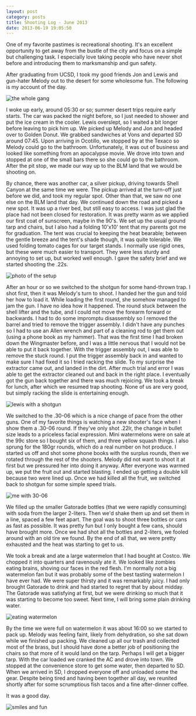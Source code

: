 ```yaml
---
layout: post
category: posts
title: Shooting Log - June 2013
date: 2013-06-19 19:05:50
---
```


One of my favorite pastimes is recreational shooting. It's an excellent opportunity to get away from the bustle of the city and focus on a simple but challenging task. I especially love taking people who have never shot before and introducing them to marksmanship and gun safety.

After graduating from UCSD, I took my good friends Jon and Lewis and gun-hater Melody out to the desert for some wholesome fun. The following is my account of the day.

![the whole gang](http://ieng6.ucsd.edu/~wvetter/shooting_log_0.png)

I woke up early, around 05:30 or so; summer desert trips require early starts. The car was packed the night before, so I just needed to shower and put the ice cream in the cooler. Lewis overslept, so I waited a bit longer before leaving to pick him up. We picked up Melody and Jon and headed over to Golden Donut. We grabbed sandwiches at Vons and departed SD around 07:45. Upon arriving in Ocotillo, we stopped by at the Texaco so Melody could go to the bathroom. Unfortunately, it was out of business and looked like something from an apocalypse movie. We drove into town and stopped at one of the small bars there so she could go to the bathroom. After the pit stop, we made our way up to the BLM land that we would be shooting on.

By chance, there was another car, a silver pickup, driving towards Shell Canyon at the same time we were. The pickup arrived at the turn-off just before we did, and took my regular spot. Other than that, we saw no one else on the BLM land that day. We continued down the road and picked a new spot. It was up a river bed, but still easy to access. I was just glad the place had not been closed for restoration. It was pretty warm as we applied our first coat of sunscreen, maybe in the 90's. We set up the usual ground tarp and chairs, but I also had a folding 10'x10' tent that my parents got me for graduation. The tent was crucial to keeping the heat bearable; between the gentle breeze and the tent's shade though, it was quite tolerable. We used folding tomato cages for our target stands. I normally use rigid ones, but these were much easier to transport. They were less sturdy and annoying to set up, but worked well enough. I gave the safety brief and we started shooting the .22s. 

![photo of the setup](http://ieng6.ucsd.edu/~wvetter/shooting_log_1.png)

After an hour or so we switched to the shotgun for some hand-thrown trap. I shot first, then it was Melody's turn to shoot. I handed her the gun and told her how to load it. While loading the first round, she somehow managed to jam the gun. I have no idea how it happened. The round stuck between the shell lifter and the tube, and I could not move the forearm forward or backwards. I had to do some impromptu disassembly so I removed the barrel and tried to remove the trigger assembly. I didn't have any punches so I had to use an Allen wrench and part of a cleaning rod to get them out (using a phone book as my hammer). That was the first time I had broken down the Wingmaster before, and I was a little nervous that I would not be able to put it back together. With the trigger assembly out, I was able to remove the stuck round. I put the trigger assembly back in and wanted to make sure I had fixed it so I tried racking the slide. To my surprise the extractor came out, and landed in the dirt. After much trial and error I was able to get the extractor cleaned out and back in the right place. I eventually got the gun back together and there was much rejoicing. We took a break for lunch, after which we resumed trap shooting. None of us are very good, but simply racking the slide is entertaining enough.

![lewis with a shotgun](http://ieng6.ucsd.edu/~wvetter/shooting_log_2.png)

We switched to the .30-06 which is a nice change of pace from the other guns. One of my favorite things is watching a new shooter's face when I show them a .30-06 round. If they've only shot .22lr, the change in bullet size leads to a priceless facial expression. Mini watermelons were on sale at the 99c store so I bought six of them, and three yellow squash things. I also sprung for the 180gr rounds, which do a real number on hot produce. I started us off and shot some phone books with the surplus rounds, then we rotated through the rest of the shooters. Melody did not want to shoot it at first but we pressured her into doing it anyway. After everyone was warmed up, we put the fruit out and started blasting. I ended up getting a double kill because two were lined up. Once we had killed all the fruit, we switched back to shotgun for some simple speed trials.

![me with 30-06](http://ieng6.ucsd.edu/~wvetter/shooting_log_3.png)

We filled up the smaller Gatorade bottles (that we were rapidly consuming) with soda from the larger 2-liters. Then we'd shake them up and set them in a line, spaced a few feet apart. The goal was to shoot three bottles or cans as fast as possible. It was pretty fun but I only bought a few cans, should have brought more. Once we had shot all the bottles and 2-liters, we fooled around with an old tire we found. By the end of all that, we were pretty exhausted and the heat was starting to get to us.

We took a break and ate a large watermelon that I had bought at Costco. We chopped it into quarters and ravenously ate it. We looked like zombies eating brains, shoving our faces in the red flesh. I'm normally not a big watermelon fan but it was probably some of the best tasting watermelon I have ever had. We were super thirsty and it was remarkably juicy. I had only brought Gatorade to drink and had started to regret that by about midday. The Gatorade was satisfying at first, but we were drinking so much that it was starting to become too sweet. Next time, I will bring some plain drinking water.

![eating watermelon](http://ieng6.ucsd.edu/~wvetter/shooting_log_4.png)

By the time we were full on watermelon it was about 16:00 so we started to pack up. Melody was feeling faint, likely from dehydration, so she sat down while we finished up packing. We cleaned up all our trash and collected most of the brass, but I should have done a better job of positioning the chairs so that more of it would land on the tarp. Perhaps I will get a bigger tarp. With the car loaded we cranked the AC and drove into town. We stopped at the convenience store to get some water, then departed to SD. When we arrived in SD, I dropped everyone off and unloaded some the gear. Despite being tired and having been together all day, we reunited shortly after for some scrumptious fish tacos and a fine after-dinner coffee. 

It was a good day.

![smiles and fun](http://ieng6.ucsd.edu/~wvetter/shooting_log_5.png)
